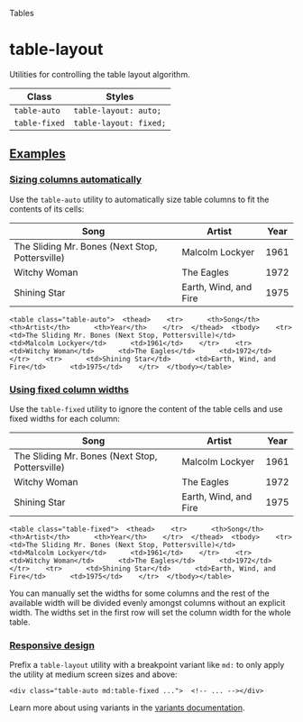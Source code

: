 <!--$-->

<!--/$-->

Tables

# table-layout

Utilities for controlling the table layout algorithm.

| Class         | Styles                 |
| ------------- | ---------------------- |
| `table-auto`  | `table-layout: auto;`  |
| `table-fixed` | `table-layout: fixed;` |

## [Examples](#examples)

### [Sizing columns automatically](#sizing-columns-automatically)

Use the `table-auto` utility to automatically size table columns to fit the contents of its cells:

| Song                                            | Artist                | Year |
| ----------------------------------------------- | --------------------- | ---- |
| The Sliding Mr. Bones (Next Stop, Pottersville) | Malcolm Lockyer       | 1961 |
| Witchy Woman                                    | The Eagles            | 1972 |
| Shining Star                                    | Earth, Wind, and Fire | 1975 |

```
<table class="table-auto">  <thead>    <tr>      <th>Song</th>      <th>Artist</th>      <th>Year</th>    </tr>  </thead>  <tbody>    <tr>      <td>The Sliding Mr. Bones (Next Stop, Pottersville)</td>      <td>Malcolm Lockyer</td>      <td>1961</td>    </tr>    <tr>      <td>Witchy Woman</td>      <td>The Eagles</td>      <td>1972</td>    </tr>    <tr>      <td>Shining Star</td>      <td>Earth, Wind, and Fire</td>      <td>1975</td>    </tr>  </tbody></table>
```

### [Using fixed column widths](#using-fixed-column-widths)

Use the `table-fixed` utility to ignore the content of the table cells and use fixed widths for each column:

| Song                                            | Artist                | Year |
| ----------------------------------------------- | --------------------- | ---- |
| The Sliding Mr. Bones (Next Stop, Pottersville) | Malcolm Lockyer       | 1961 |
| Witchy Woman                                    | The Eagles            | 1972 |
| Shining Star                                    | Earth, Wind, and Fire | 1975 |

```
<table class="table-fixed">  <thead>    <tr>      <th>Song</th>      <th>Artist</th>      <th>Year</th>    </tr>  </thead>  <tbody>    <tr>      <td>The Sliding Mr. Bones (Next Stop, Pottersville)</td>      <td>Malcolm Lockyer</td>      <td>1961</td>    </tr>    <tr>      <td>Witchy Woman</td>      <td>The Eagles</td>      <td>1972</td>    </tr>    <tr>      <td>Shining Star</td>      <td>Earth, Wind, and Fire</td>      <td>1975</td>    </tr>  </tbody></table>
```

You can manually set the widths for some columns and the rest of the available width will be divided evenly amongst columns without an explicit width. The widths set in the first row will set the column width for the whole table.

### [Responsive design](#responsive-design)

Prefix <!-- -->a<!-- --> `table-layout` utility<!-- --> <!-- -->with a breakpoint variant like `md:` to only apply the utility at <!-- -->medium<!-- --> <!-- -->screen sizes and above:

```
<div class="table-auto md:table-fixed ...">  <!-- ... --></div>
```

Learn more about using variants in the [variants documentation](/docs/hover-focus-and-other-states).

<!--$-->

<!--/$-->
